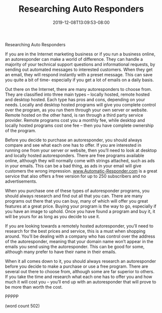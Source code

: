 ﻿---
title: "Researching Auto Responders"
date: 2019-12-08T13:09:53-08:00
description: "Auto Responders Tips for Web Success"
featured_image: "/images/Auto Responders.jpg"
tags: ["Auto Responders"]
---

Researching Auto Responders

If you are in the Internet marketing business or if you run a business online, an autoresponder can make a world of difference.  They can handle a majority of your technical support questions and informational requests, by sending out automated messages to interested customers.  When they get an email, they will respond instantly with a preset message.  This can save you quite a bit of time- especially if you get a lot of emails on a daily basis.

Out there on the Internet, there are many autoresponders to choose from.  They are classified into three main types – locally hosted, remote hosted and desktop hosted.  Each type has pros and cons, depending on your needs.  Locally and desktop hosted programs will give you complete control over the program, as you run them through your own server or website.  Remote hosted on the other hand, is ran through a third party service provider.  Remote programs cost you a monthly fee, while desktop and locally hosted programs cost one fee – then you have complete ownership of the program.

Before you decide to purchase an autoresponder, you should always compare and see what each one has to offer.  If you are interested in running one from your server or website, then you’ll need to look at desktop and locally hosted autoresponders.  There are free programs available online, although they will normally come with strings attached, such as ads in your emails.  This can be a bad thing, as ads in your email will give customers the wrong impression. www.Automatic-Responder.com is a great service that also offers a free version for up to 250 subscribers and no advertisements.

When you purchase one of these types of autoresponder programs, you should always research and find out all that you can.  There are many programs out there that you can buy, many of which will offer you great features at a great price.  Buying your program is the way to go, especially if you have an image to uphold.  Once you have found a program and buy it, it will be yours for as long as you decide to use it.

If you are looking towards a remotely hosted autoresponder, you’ll need to research for the best prices and service, this is a must when shopping around.  You’ll be dealing with a company who has control over the address of the autoresponder, meaning that your domain name won’t appear in the emails you send using the autoresponder.  This can be good for some, although many prefer to have their name in their emails.

When it all comes down to it, you should always research an autoresponder before you decide to make a purchase or use a free program.  There are several out there to choose from, although some are far superior to others.  If you take the time and research what each one has to offer you and how much it will cost you – you’ll end up with an autoresponder that will prove to be more than worth the cost.

PPPPP

(word count 502)
